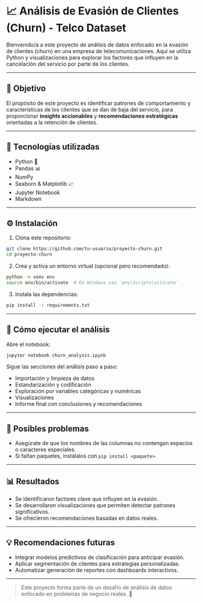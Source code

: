 
# 📈 Análisis de Evasión de Clientes (Churn) - Telco Dataset

Bienvenido/a a este proyecto de análisis de datos enfocado en la evasión de clientes (churn) en una empresa de telecomunicaciones. Aquí se utiliza Python y visualizaciones para explorar los factores que influyen en la cancelación del servicio por parte de los clientes.

---

## 📌 Objetivo

El propósito de este proyecto es identificar patrones de comportamiento y características de los clientes que se dan de baja del servicio, para proporcionar **insights accionables** y **recomendaciones estratégicas** orientadas a la retención de clientes.

---

## 🧰 Tecnologías utilizadas

- Python 🐍
- Pandas 📊
- NumPy
- Seaborn & Matplotlib 📈
- Jupyter Notebook
- Markdown

---

## ⚙️ Instalación

1. Clona este repositorio:

```bash
git clone https://github.com/tu-usuario/proyecto-churn.git
cd proyecto-churn
```

2. Crea y activa un entorno virtual (opcional pero recomendado):

```bash
python -m venv env
source env/bin/activate  # En Windows usa `env\Scripts\activate`
```

3. Instala las dependencias:

```bash
pip install -r requirements.txt
```

---

## 🚀 Cómo ejecutar el análisis

Abre el notebook:

```bash
jupyter notebook churn_analysis.ipynb
```

Sigue las secciones del análisis paso a paso:

- Importación y limpieza de datos
- Estandarización y codificación
- Exploración por variables categóricas y numéricas
- Visualizaciones
- Informe final con conclusiones y recomendaciones

---

## 🐞 Posibles problemas

- Asegúrate de que los nombres de las columnas no contengan espacios o caracteres especiales.
- Si faltan paquetes, instálalos con `pip install <paquete>`.

---

## 📊 Resultados

- Se identificaron factores clave que influyen en la evasión.
- Se desarrollaron visualizaciones que permiten detectar patrones significativos.
- Se ofrecieron recomendaciones basadas en datos reales.

---

## 💡 Recomendaciones futuras

- Integrar modelos predictivos de clasificación para anticipar evasión.
- Aplicar segmentación de clientes para estrategias personalizadas.
- Automatizar generación de reportes con dashboards interactivos.

---


> Este proyecto forma parte de un desafío de análisis de datos enfocado en problemas de negocio reales. 🚀
